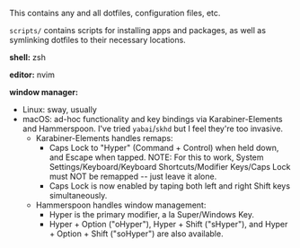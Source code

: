 This contains any and all dotfiles, configuration files, etc.

`scripts/` contains scripts for installing apps and packages, as well as symlinking dotfiles to their necessary locations.

**shell:** zsh

**editor:** nvim

**window manager:**
- Linux: sway, usually
- macOS: ad-hoc functionality and key bindings via Karabiner-Elements and Hammerspoon. I've tried `yabai`/`skhd` but I feel they're too invasive.
    - Karabiner-Elements handles remaps:
        - Caps Lock to "Hyper" (Command + Control) when held down, and Escape when tapped. NOTE: For this to work, System Settings/Keyboard/Keyboard Shortcuts/Modifier Keys/Caps Lock must NOT be remapped -- just leave it alone.
        - Caps Lock is now enabled by taping both left and right Shift keys simultaneously.
    - Hammerspoon handles window management:
        - Hyper is the primary modifier, a la Super/Windows Key.
        - Hyper + Option ("oHyper"), Hyper + Shift ("sHyper"), and Hyper + Option + Shift ("soHyper") are also available.
